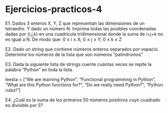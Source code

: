 # Ejercicios-practicos-4

E1. Dados 3 enteros X, Y, Z que representan las dimensiones de un tetraedro. Y dado un número N. Imprima todas las posibles coordenadas dadas por (i,j,k) en una cuadricula tridimensional donde la suma de i+j+k no es igual a N. De modo que: 0 ≤ i ≤ X; 0 ≤ j ≤ Y; 0 ≤ k ≤ Z

E2. Dado un string que contiene números enteros separados por espacio. Determine los números de la lista que son números “palíndromos”

E3. Dada la siguiente lista de strings cuente cuántas veces se repite la palabra “Python” en toda la lista.

leesta = [“We are learning Python”, “Functional programming in Python”, “What are this Python functions for?”, “Do we really need Python?”, “Python rulez!”]

E4. ¿Cuál es la suma de los primeros 50 números positivos cuyo cuadrado es divisible por 5?
